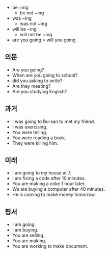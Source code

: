 - be ~ing
  - be not ~ing
- was ~ing
  - was not ~ing
- will be ~ing
  - will not be ~ing
- are you going = will you going

## 의문
- Are you going?
- When are you going to school?
- did you asking to write?
- Are they meeting?
- Are you studying English?

## 과거
- I was going to Bu-san to met my friend.
- I was exercising.
- You were telling.
- You were reading a book.
- They were killing him.

## 미래
- I am going to my house at 7.
- I am fixing a code after 10 minutes.
- You are making a coke 1 hour later.
- We are buying a computer after 40 minutes.
- He is coming to make money tomorrow.

## 평서
- I am going.
- I am buying.
- You are selling.
- You are making.
- You are working to make document.
